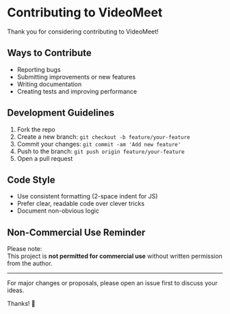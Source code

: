 # Contributing to VideoMeet

Thank you for considering contributing to VideoMeet!

## Ways to Contribute

- Reporting bugs
- Submitting improvements or new features
- Writing documentation
- Creating tests and improving performance

## Development Guidelines

1. Fork the repo
2. Create a new branch: `git checkout -b feature/your-feature`
3. Commit your changes: `git commit -am 'Add new feature'`
4. Push to the branch: `git push origin feature/your-feature`
5. Open a pull request

## Code Style

- Use consistent formatting (2-space indent for JS)
- Prefer clear, readable code over clever tricks
- Document non-obvious logic

## Non-Commercial Use Reminder

Please note:  
This project is **not permitted for commercial use** without written permission from the author.

---

For major changes or proposals, please open an issue first to discuss your ideas.

Thanks! 💛

